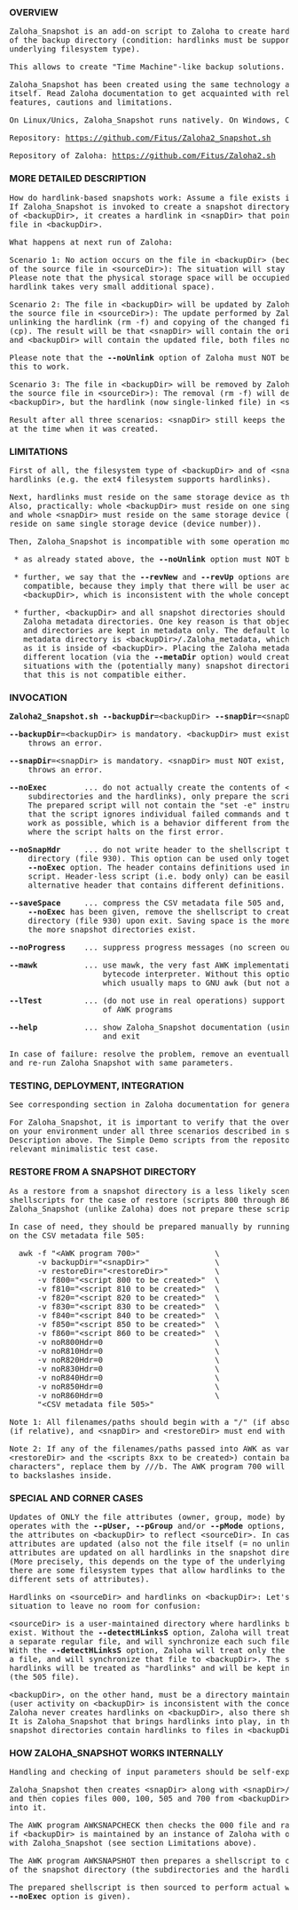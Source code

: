 ### OVERVIEW

<pre>
Zaloha_Snapshot is an add-on script to Zaloha to create hardlink-based snapshots
of the backup directory (condition: hardlinks must be supported by the
underlying filesystem type).

This allows to create "Time Machine"-like backup solutions.

Zaloha_Snapshot has been created using the same technology and style as Zaloha
itself. Read Zaloha documentation to get acquainted with relevant terminology,
features, cautions and limitations.

On Linux/Unics, Zaloha_Snapshot runs natively. On Windows, Cygwin is needed.

Repository: <a href="https://github.com/Fitus/Zaloha2_Snapshot.sh">https://github.com/Fitus/Zaloha2_Snapshot.sh</a>

Repository of Zaloha: <a href="https://github.com/Fitus/Zaloha2.sh">https://github.com/Fitus/Zaloha2.sh</a>
</pre>


### MORE DETAILED DESCRIPTION

<pre>
How do hardlink-based snapshots work: Assume a file exists in &lt;backupDir&gt;.
If Zaloha_Snapshot is invoked to create a snapshot directory (= &lt;snapDir&gt;)
of &lt;backupDir&gt;, it creates a hardlink in &lt;snapDir&gt; that points to the original
file in &lt;backupDir&gt;.

What happens at next run of Zaloha:

Scenario 1: No action occurs on the file in &lt;backupDir&gt; (because of no change
of the source file in &lt;sourceDir&gt;): The situation will stay as described above.
Please note that the physical storage space will be occupied only once (as the
hardlink takes very small additional space).

Scenario 2: The file in &lt;backupDir&gt; will be updated by Zaloha (due to change of
the source file in &lt;sourceDir&gt;): The update performed by Zaloha consists of
unlinking the hardlink (rm -f) and copying of the changed file to &lt;backupDir&gt;
(cp). The result will be that &lt;snapDir&gt; will contain the original file,
and &lt;backupDir&gt; will contain the updated file, both files now single-linked.

Please note that the <b>--noUnlink</b> option of Zaloha must NOT be used in order for
this to work.

Scenario 3: The file in &lt;backupDir&gt; will be removed by Zaloha (due to removal of
the source file in &lt;sourceDir&gt;): The removal (rm -f) will delete the file in
&lt;backupDir&gt;, but the hardlink (now single-linked file) in &lt;snapDir&gt; will stay.

Result after all three scenarios: &lt;snapDir&gt; still keeps the state of &lt;backupDir&gt;
at the time when it was created.
</pre>


### LIMITATIONS

<pre>
First of all, the filesystem type of &lt;backupDir&gt; and of &lt;snapDir&gt; must support
hardlinks (e.g. the ext4 filesystem supports hardlinks).

Next, hardlinks must reside on the same storage device as the original file.
Also, practically: whole &lt;backupDir&gt; must reside on one single storage device
and whole &lt;snapDir&gt; must reside on the same storage device (= also all must
reside on same single storage device (device number)).

Then, Zaloha_Snapshot is incompatible with some operation modes of Zaloha:

 * as already stated above, the <b>--noUnlink</b> option must NOT be used

 * further, we say that the <b>--revNew</b> and <b>--revUp</b> options are also not
   compatible, because they imply that there will be user activity on
   &lt;backupDir&gt;, which is inconsistent with the whole concept.

 * further, &lt;backupDir&gt; and all snapshot directories should be accompanied by
   Zaloha metadata directories. One key reason is that objects other than files
   and directories are kept in metadata only. The default location of the Zaloha
   metadata directory is &lt;backupDir&gt;/.Zaloha_metadata, which is a good location
   as it is inside of &lt;backupDir&gt;. Placing the Zaloha metadata directory to a
   different location (via the <b>--metaDir</b> option) would create hard-to-manage
   situations with the (potentially many) snapshot directories, so we define
   that this is not compatible either.
</pre>


### INVOCATION

<pre>
<b>Zaloha2_Snapshot.sh</b> <b>--backupDir</b>=&lt;backupDir&gt; <b>--snapDir</b>=&lt;snapDir&gt; [ other opts ]

<b>--backupDir</b>=&lt;backupDir&gt; is mandatory. &lt;backupDir&gt; must exist, otherwise Zaloha
    throws an error.

<b>--snapDir</b>=&lt;snapDir&gt; is mandatory. &lt;snapDir&gt; must NOT exist, otherwise Zaloha
    throws an error.

<b>--noExec</b>        ... do not actually create the contents of &lt;snapDir&gt; (= the
    subdirectories and the hardlinks), only prepare the script (file 930).
    The prepared script will not contain the "set -e" instruction. This means
    that the script ignores individual failed commands and tries to do as much
    work as possible, which is a behavior different from the interactive regime,
    where the script halts on the first error.

<b>--noSnapHdr</b>     ... do not write header to the shellscript to create snapshot
    directory (file 930). This option can be used only together with the
    <b>--noExec</b> option. The header contains definitions used in the body of the
    script. Header-less script (i.e. body only) can be easily used with an
    alternative header that contains different definitions.

<b>--saveSpace</b>     ... compress the CSV metadata file 505 and, unless the option
    <b>--noExec</b> has been given, remove the shellscript to create snapshot
    directory (file 930) upon exit. Saving space is the more relevant issue
    the more snapshot directories exist.

<b>--noProgress</b>    ... suppress progress messages (no screen output).

<b>--mawk</b>          ... use mawk, the very fast AWK implementation based on a
                    bytecode interpreter. Without this option, awk is used,
                    which usually maps to GNU awk (but not always).

<b>--lTest</b>         ... (do not use in real operations) support for lint-testing
                    of AWK programs

<b>--help</b>          ... show Zaloha_Snapshot documentation (using the LESS program)
                    and exit

In case of failure: resolve the problem, remove an eventually existing &lt;snapDir&gt;
and re-run Zaloha_Snapshot with same parameters.
</pre>


### TESTING, DEPLOYMENT, INTEGRATION

<pre>
See corresponding section in Zaloha documentation for general issues.

For Zaloha_Snapshot, it is important to verify that the overall concept works
on your environment under all three scenarios described in section More Detailed
Description above. The Simple Demo scripts from the repository contain a
relevant minimalistic test case.
</pre>


### RESTORE FROM A SNAPSHOT DIRECTORY

<pre>
As a restore from a snapshot directory is a less likely scenario and the
shellscripts for the case of restore (scripts 800 through 860) occupy space,
Zaloha_Snapshot (unlike Zaloha) does not prepare these scripts.

In case of need, they should be prepared manually by running the AWK program 700
on the CSV metadata file 505:

  awk -f "&lt;AWK program 700&gt;"                \
      -v backupDir="&lt;snapDir&gt;"              \
      -v restoreDir="&lt;restoreDir&gt;"          \
      -v f800="&lt;script 800 to be created&gt;"  \
      -v f810="&lt;script 810 to be created&gt;"  \
      -v f820="&lt;script 820 to be created&gt;"  \
      -v f830="&lt;script 830 to be created&gt;"  \
      -v f840="&lt;script 840 to be created&gt;"  \
      -v f850="&lt;script 850 to be created&gt;"  \
      -v f860="&lt;script 860 to be created&gt;"  \
      -v noR800Hdr=0                        \
      -v noR810Hdr=0                        \
      -v noR820Hdr=0                        \
      -v noR830Hdr=0                        \
      -v noR840Hdr=0                        \
      -v noR850Hdr=0                        \
      -v noR860Hdr=0                        \
      "&lt;CSV metadata file 505&gt;"

Note 1: All filenames/paths should begin with a "/" (if absolute) or with a "./"
(if relative), and &lt;snapDir&gt; and &lt;restoreDir&gt; must end with terminating "/".

Note 2: If any of the filenames/paths passed into AWK as variables (&lt;snapDir&gt;,
&lt;restoreDir&gt; and the &lt;scripts 8xx to be created&gt;) contain backslashes as "weird
characters", replace them by ///b. The AWK program 700 will replace ///b back
to backslashes inside.
</pre>


### SPECIAL AND CORNER CASES

<pre>
Updates of ONLY the file attributes (owner, group, mode) by Zaloha: If Zaloha
operates with the <b>--pUser,</b> <b>--pGroup</b> and/or <b>--pMode</b> options, it updates
the attributes on &lt;backupDir&gt; to reflect &lt;sourceDir&gt;. In case when ONLY the
attributes are updated (also not the file itself (= no unlinking)), the
attributes are updated on all hardlinks in the snapshot directories.
(More precisely, this depends on the type of the underlying filesystem:
there are some filesystem types that allow hardlinks to the same file to have
different sets of attributes).

Hardlinks on &lt;sourceDir&gt; and hardlinks on &lt;backupDir&gt;: Let's summarize the
situation to leave no room for confusion:

&lt;sourceDir&gt; is a user-maintained directory where hardlinks between files may
exist. Without the <b>--detectHLinksS</b> option, Zaloha will treat each hardlink as
a separate regular file, and will synchronize each such file to &lt;backupDir&gt;.
With the <b>--detectHLinksS</b> option, Zaloha will treat only the first hardlink as
a file, and will synchronize that file to &lt;backupDir&gt;. The second, third etc
hardlinks will be treated as "hardlinks" and will be kept in metadata only
(the 505 file).

&lt;backupDir&gt;, on the other hand, must be a directory maintained solely by Zaloha
(user activity on &lt;backupDir&gt; is inconsistent with the concept of snapshots).
Zaloha never creates hardlinks on &lt;backupDir&gt;, also there should be none.
It is Zaloha_Snapshot that brings hardlinks into play, in the form that
snapshot directories contain hardlinks to files in &lt;backupDir&gt;.
</pre>


### HOW ZALOHA_SNAPSHOT WORKS INTERNALLY

<pre>
Handling and checking of input parameters should be self-explanatory.

Zaloha_Snapshot then creates &lt;snapDir&gt; along with &lt;snapDir&gt;/.Zaloha_metadata
and then copies files 000, 100, 505 and 700 from &lt;backupDir&gt;/.Zaloha_metadata
into it.

The AWK program AWKSNAPCHECK then checks the 000 file and raises an error
if &lt;backupDir&gt; is maintained by an instance of Zaloha with options incompatible
with Zaloha_Snapshot (see section Limitations above).

The AWK program AWKSNAPSHOT then prepares a shellscript to create the contents
of the snapshot directory (the subdirectories and the hardlinks).

The prepared shellscript is then sourced to perform actual work (unless the
<b>--noExec</b> option is given).
</pre>
